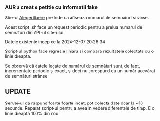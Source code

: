 ### AUR a creat o petitie cu informatii fake

Site-ul [Alegerilibere](https://alegerilibere.ro/index.html) pretinde ca afiseaza numarul de semnaturi stranse.

Acest script .sh face un request periodic pentru a prelua numarul de semnaturi din API-ul site-ului.

Datele existente incep de la 2024-12-07 20:26:34

Script-ul python face regresie liniara si compara rezultatele colectate cu o linie dreapta.

Se observă că datele legate de numărul de semnături sunt, de fapt, incrementate periodic și exact, și deci nu corespund cu un număr adevărat de semnături strânse

## UPDATE

Server-ul da raspuns foarte foarte incet, pot colecta date doar la ~10 secunde. Reparat script-ul pentru a avea in vedere diferentele de timp. E o linie dreapta 100% din nou.
